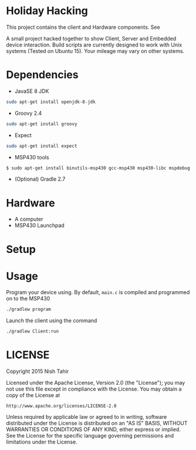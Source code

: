 Holiday Hacking
===============

This project contains the client and Hardware components. See 

A small project hacked together to show Client, Server and Embedded device interaction. Build scripts are currently designed to work with Unix systems (Tested on Ubuntu 15). Your mileage may vary on other systems.

Dependencies
============
* JavaSE 8 JDK
```sh
sudo apt-get install openjdk-8-jdk
```
* Groovy 2.4
```sh
sudo apt-get install groovy
```
* Expect
```sh
sudo apt-get install expect
```
* MSP430 tools
```sh
$ sudo apt-get install binutils-msp430 gcc-msp430 msp430-libc mspdebug
```

* (Optional) Gradle 2.7

Hardware
========
* A computer
* MSP430 Launchpad

Setup
=====


Usage
=====

Program your device using. By default, `main.c` is compiled and programmed on to the MSP430
```sh
./gradlew program
```

Launch the client using the command
```sh
./gradlew Client:run
```

LICENSE
=======

Copyright 2015 Nish Tahir

Licensed under the Apache License, Version 2.0 (the "License");
you may not use this file except in compliance with the License.
You may obtain a copy of the License at

    http://www.apache.org/licenses/LICENSE-2.0

Unless required by applicable law or agreed to in writing, software
distributed under the License is distributed on an "AS IS" BASIS,
WITHOUT WARRANTIES OR CONDITIONS OF ANY KIND, either express or implied.
See the License for the specific language governing permissions and
limitations under the License.
